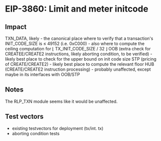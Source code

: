 # EIP-3860: Limit and meter initcode

## Impact

TXN_DATA, likely
    - the canonical place where to verify that a transaction's INIT_CODE_SIZE is ≤ 49152 (i.e. 0xC000)
    - also where to compute the ceiling computation for ⌊ TX_INIT_CODE_SIZE / 32 ⌋
OOB (extra check for CREATEE/CREATE2 instructions, likely aborting condition, to be verified)
    - likely best place to check for the upper bound on init code size
STP (pricing of CREATE/CREATE2)
    - likely best place to compute the relevant floor
HUB (CREATE/CREATE2 instruction processing)
    - probably unaffected, except maybe in its interfaces with OOB/STP

## Notes

The RLP_TXN module seems like it would be unaffected.

## Test vectors

- existing testvectors for deployment (tx/int. tx)
- aborting condition tests
